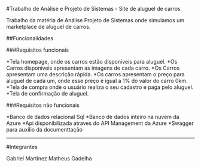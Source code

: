 #Trabalho de Análise e Projeto de Sistemas - Site de aluguel de carros

Trabalho da matéria de Análise Projeto de Sistemas onde simulamos um marketplace de aluguel de carros.

##Funcionalidades

###Requisitos funcionais

*Tela homepage, onde os carros estão disponíveis para aluguel.
*Os Carros disponíveis apresentam as imagens de cada carro.
*Os Carros apresentam uma descrição rápida.
*Os carros apresentam o preço para aluguel de cada um, onde esse preço é igual a 1% do valor do carro 0km.
*Tela de compra onde o usuário realiza o seu cadastro e paga pelo aluguel.
*Tela de confirmação de aluguel.

###Requisitos não funcionais

*Banco de dados relacional Sql
*Banco de dados inteiro na nuvem da Azure
*Api disponibilizada atraves do API Management da Azure
*Swagger para auxilio da documenttação

---

#Integrantes

Gabriel Martinez
Matheus Gadelha
